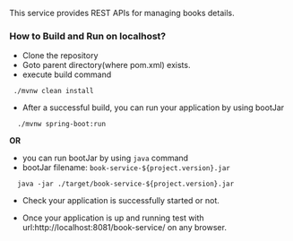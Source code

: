 
This service provides REST APIs for managing books details.

### How to Build and Run on localhost?
- Clone the repository
- Goto parent directory(where pom.xml) exists.
- execute build command
```shell
 ./mvnw clean install
```

- After a successful build, you can run your application by using bootJar
```shell
  ./mvnw spring-boot:run
```
**OR**
- you can run bootJar by using `java` command
- bootJar filename: `book-service-${project.version}.jar`

````shell
  java -jar ./target/book-service-${project.version}.jar
````

- Check your application is successfully started or not.

- Once your application is up and running test with url:http://localhost:8081/book-service/ on any browser. 